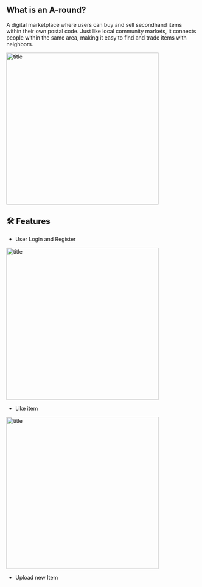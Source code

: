 
## What is an A-round?

A digital marketplace where users can buy and sell secondhand items within their own postal code. Just like local community markets, it connects people within the same area, making it easy to find and trade items with neighbors.



<img src="https://imgur.com/xDftHje.gif" alt="title" width="400"/>






## 🛠 Features

- User Login and Register

<img src="https://imgur.com/c7cjOWQ.gif" alt="title" width="400"/>

- Like item

<img src="https://imgur.com/4BkjLQY.gif" alt="title" width="400"/>

- Upload new Item
